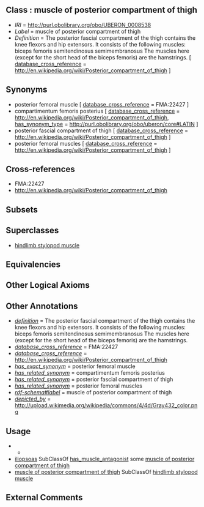 
## Class : muscle of posterior compartment of thigh

 * *IRI* = http://purl.obolibrary.org/obo/UBERON_0008538
 * *Label* = muscle of posterior compartment of thigh
 * *Definition* = The posterior fascial compartment of the thigh contains the knee flexors and hip extensors. It consists of the following muscles: biceps femoris semitendinosus semimembranosus The muscles here (except for the short head of the biceps femoris) are the hamstrings. [ [database_cross_reference](../../ef/oboInOwl#hasDbXref.md) = http://en.wikipedia.org/wiki/Posterior_compartment_of_thigh ]

## Synonyms

 * posterior femoral muscle [ [database_cross_reference](../../ef/oboInOwl#hasDbXref.md) = FMA:22427 ]
 * compartimentum femoris posterius [ [database_cross_reference](../../ef/oboInOwl#hasDbXref.md) = http://en.wikipedia.org/wiki/Posterior_compartment_of_thigh, [has_synonym_type](../../pe/oboInOwl#hasSynonymType.md) = http://purl.obolibrary.org/obo/uberon/core#LATIN ]
 * posterior fascial compartment of thigh [ [database_cross_reference](../../ef/oboInOwl#hasDbXref.md) = http://en.wikipedia.org/wiki/Posterior_compartment_of_thigh ]
 * posterior femoral muscles [ [database_cross_reference](../../ef/oboInOwl#hasDbXref.md) = http://en.wikipedia.org/wiki/Posterior_compartment_of_thigh ]

## Cross-references

 * FMA:22427
 * http://en.wikipedia.org/wiki/Posterior_compartment_of_thigh

## Subsets


## Superclasses

 * [hindlimb stylopod muscle](../../UBERON/52/UBERON_0004252.md)

## Equivalencies


## Other Logical Axioms


## Other Annotations

 * *[definition](../../IAO/15/IAO_0000115.md)* = The posterior fascial compartment of the thigh contains the knee flexors and hip extensors. It consists of the following muscles: biceps femoris semitendinosus semimembranosus The muscles here (except for the short head of the biceps femoris) are the hamstrings.
 * *[database_cross_reference](../../ef/oboInOwl#hasDbXref.md)* = FMA:22427
 * *[database_cross_reference](../../ef/oboInOwl#hasDbXref.md)* = http://en.wikipedia.org/wiki/Posterior_compartment_of_thigh
 * *[has_exact_synonym](../../ym/oboInOwl#hasExactSynonym.md)* = posterior femoral muscle
 * *[has_related_synonym](../../ym/oboInOwl#hasRelatedSynonym.md)* = compartimentum femoris posterius
 * *[has_related_synonym](../../ym/oboInOwl#hasRelatedSynonym.md)* = posterior fascial compartment of thigh
 * *[has_related_synonym](../../ym/oboInOwl#hasRelatedSynonym.md)* = posterior femoral muscles
 * *[rdf-schema#label](../../el/rdf-schema#label.md)* = muscle of posterior compartment of thigh
 * *[depicted_by](../../depicted/by/depicted_by.md)* = http://upload.wikimedia.org/wikipedia/commons/4/4d/Gray432_color.png

## Usage

 * -
 * [iliopsoas](../../UBERON/99/UBERON_0001999.md) SubClassOf [has_muscle_antagonist](../../RO/68/RO_0002568.md) some [muscle of posterior compartment of thigh](../../UBERON/38/UBERON_0008538.md)
 * [muscle of posterior compartment of thigh](../../UBERON/38/UBERON_0008538.md) SubClassOf [hindlimb stylopod muscle](../../UBERON/52/UBERON_0004252.md)

## External Comments

